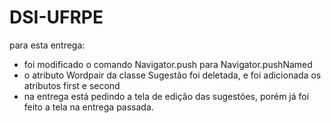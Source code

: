 # DSI-UFRPE



para esta entrega:
 - foi modificado o comando Navigator.push para Navigator.pushNamed
 - o atributo Wordpair da classe Sugestão foi deletada, e foi adicionada os atributos first e second
 - na entrega está pedindo a tela de edição das sugestões, porém já foi feito a tela na entrega passada.
